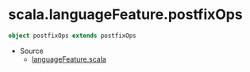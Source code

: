 
#                       scala.languageFeature.postfixOps                       #

```scala
object postfixOps extends postfixOps
```

* Source
  * [languageFeature.scala](https://github.com/scala/scala/tree/6d09a1ba5f/src/library/scala/languageFeature.scala#L1)

